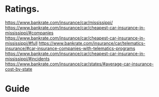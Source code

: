 # Ratings.
https://www.bankrate.com/insurance/car/mississippi/ https://www.bankrate.com/insurance/car/cheapest-car-insurance-in-mississippi/#companies https://www.bankrate.com/insurance/car/cheapest-car-insurance-in-mississippi/#full https://www.bankrate.com/insurance/car/telematics-insurance/#car-insurance-companies-with-telematics-programs https://www.bankrate.com/insurance/car/cheapest-car-insurance-in-mississippi/#incidents https://www.bankrate.com/insurance/car/states/#average-car-insurance-cost-by-state 

# Guide
